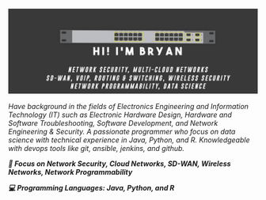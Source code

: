 ![Cover Github](https://raw.githubusercontent.com/brianxfury/brianxfury/master/COVER.png)
<p><i>Have background in the fields of Electronics Engineering and Information Technology (IT) such as Electronic Hardware Design, Hardware and Software Troubleshooting, Software Development, and Network Engineering & Security. A passionate programmer who focus on data science with technical experience in Java, Python, and R. Knowledgeable with devops tools like git, ansible, jenkins, and github.</i></p>
<p><b><i>
🚩 Focus on Network Security, Cloud Networks, SD-WAN, Wireless Networks, Network Programmability
</p></b></i>
<p><b><i>
💻 Programming Languages: Java, Python, and R
</p></b></i>
 
